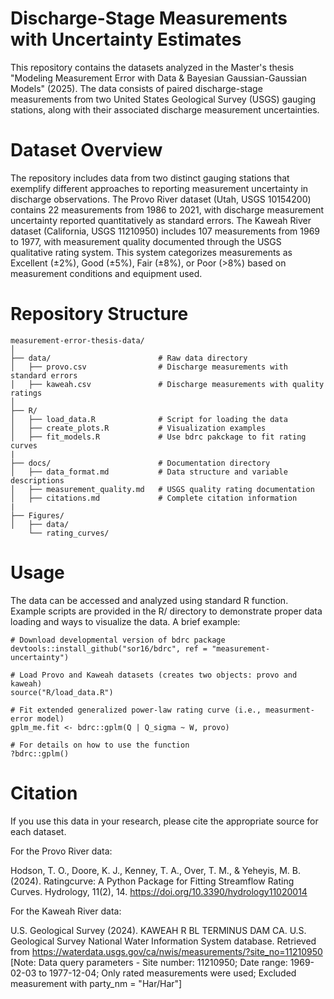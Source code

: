 # Discharge-Stage Measurements with Uncertainty Estimates 

This repository contains the datasets analyzed in the Master's thesis "Modeling Measurement Error with Data & Bayesian Gaussian-Gaussian Models" (2025). The data consists of paired discharge-stage measurements from two United States Geological Survey (USGS) gauging stations, along with their associated discharge measurement uncertainties.

# Dataset Overview

The repository includes data from two distinct gauging stations that exemplify different approaches to reporting measurement uncertainty in discharge observations.
The Provo River dataset (Utah, USGS 10154200) contains 22 measurements from 1986 to 2021, with discharge measurement uncertainty reported quantitatively as standard errors. 
The Kaweah River dataset (California, USGS 11210950) includes 107 measurements from 1969 to 1977, with measurement quality documented through the USGS qualitative rating system. This system categorizes measurements as Excellent (±2%), Good (±5%), Fair (±8%), or Poor (>8%) based on measurement conditions and equipment used.

# Repository Structure
```
measurement-error-thesis-data/
│
├── data/                        # Raw data directory
│   ├── provo.csv                # Discharge measurements with standard errors
│   ├── kaweah.csv               # Discharge measurements with quality ratings
│
├── R/
│   ├── load_data.R              # Script for loading the data
│   ├── create_plots.R           # Visualization examples
│   ├── fit_models.R             # Use bdrc pakckage to fit rating curves
|
├── docs/                        # Documentation directory
│   ├── data_format.md           # Data structure and variable descriptions
│   ├── measurement_quality.md   # USGS quality rating documentation
│   ├── citations.md             # Complete citation information
|
├── Figures/
│   ├── data/
    └── rating_curves/
```

# Usage

The data can be accessed and analyzed using standard R function. Example scripts are provided in the R/ directory to demonstrate proper data loading and ways to visualize the data. A brief example:
```{r, eval = F}
# Download developmental version of bdrc package
devtools::install_github("sor16/bdrc", ref = "measurement-uncertainty")

# Load Provo and Kaweah datasets (creates two objects: provo and kaweah)
source("R/load_data.R")

# Fit extended generalized power-law rating curve (i.e., measurment-error model)
gplm_me.fit <- bdrc::gplm(Q | Q_sigma ~ W, provo)

# For details on how to use the function
?bdrc::gplm()
```

# Citation

If you use this data in your research, please cite the appropriate source for each dataset.

For the Provo River data:

Hodson, T. O., Doore, K. J., Kenney, T. A., Over, T. M., & Yeheyis, M. B. (2024). Ratingcurve: A Python Package for Fitting Streamflow Rating Curves. Hydrology, 11(2), 14. https://doi.org/10.3390/hydrology11020014

For the Kaweah River data:

U.S. Geological Survey (2024). KAWEAH R BL TERMINUS DAM CA. U.S. Geological Survey National Water Information System database. Retrieved from https://waterdata.usgs.gov/ca/nwis/measurements/?site_no=11210950
[Note: Data query parameters - Site number: 11210950; Date range: 1969-02-03 to 1977-12-04; Only rated measurements were used; Excluded measurement with party_nm = "Har/Har"]

